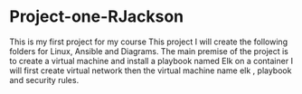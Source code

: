 # Project-one-RJackson
This is my first project for my  course
This project I will create the following folders for Linux, Ansible and Diagrams. 
The main premise of the project is to create a virtual machine and install a playbook named Elk on a container
I will first create virtual network then the virtual machine name elk , playbook and security rules.
